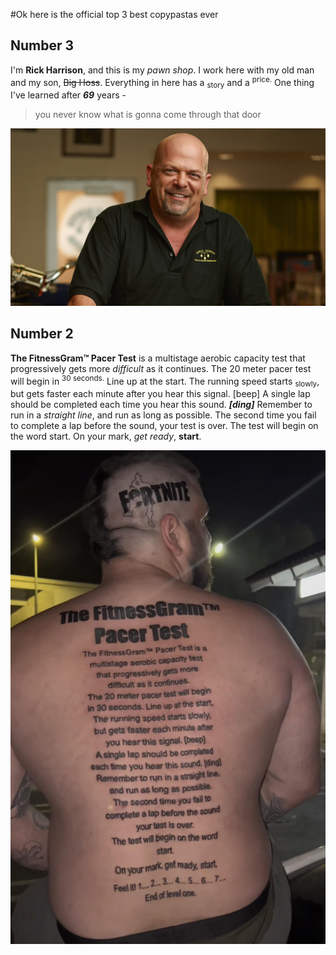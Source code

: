 #Ok here is the official top 3 best copypastas ever

## Number 3

I'm **Rick Harrison**, and this is my *pawn shop*. I work here with my old man and my son, ~~Big Hoss~~. Everything in here has a <sub>story</sub> and a <sup>price.</sup> One thing I've learned after ***69*** years - 
>  you never know what is gonna come through that door

![Repo Files](pawnstars.jpg)


## Number 2
**The FitnessGram™ Pacer Test** is a multistage aerobic capacity test that progressively gets more *difficult* as it continues. The 20 meter pacer test will begin in <sup>30 seconds.</sup> Line up at the start. The running speed starts <sub>slowly</sub>, but gets faster each minute after you hear this signal. [beep] A single lap should be completed each time you hear this sound. ***[ding]*** Remember to run in a *straight line*, and run as long as possible. The second time you fail to complete a lap before the sound, your test is over. The test will begin on the word start. On your mark, *get* *ready*, **start**.

![Repo Files](el9awmpf9efb1.jpg)


